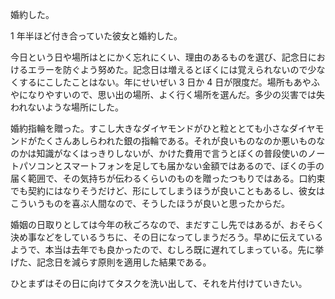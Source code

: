 婚約した。

1 年半ほど付き合っていた彼女と婚約した。

今日という日や場所はとにかく忘れにくい、理由のあるものを選び、記念日におけるエラーを防ぐよう努めた。記念日は増えるとぼくには覚えられないので少なくするにこしたことはない。年にせいぜい 3 日か 4 日が限度だ。場所もあやふやになりやすいので、思い出の場所、よく行く場所を選んだ。多少の災害では失われないような場所にした。

婚約指輪を贈った。すこし大きなダイヤモンドがひと粒ととても小さなダイヤモンドがたくさんあしらわれた銀の指輪である。それが良いものなのか悪いものなのかは知識がなくはっきりしないが、かけた費用で言うとぼくの普段使いのノートパソコンとスマートフォンを足しても届かない金額ではあるので、ぼくの手の届く範囲で、その気持ちが伝わるくらいのものを贈ったつもりではある。口約束でも契約にはなりそうだけど、形にしてしまうほうが良いこともあるし、彼女はこういうものを喜ぶ人間なので、そうしたほうが良いと思ったからだ。

婚姻の日取りとしては今年の秋ごろなので、まだすこし先ではあるが、おそらく決め事などをしているうちに、その日になってしまうだろう。早めに伝えているようで、本当は去年でも良かったので、むしろ既に遅れてしまっている。先に挙げた、記念日を減らす原則を適用した結果である。

ひとまずはその日に向けてタスクを洗い出して、それを片付けていきたい。
